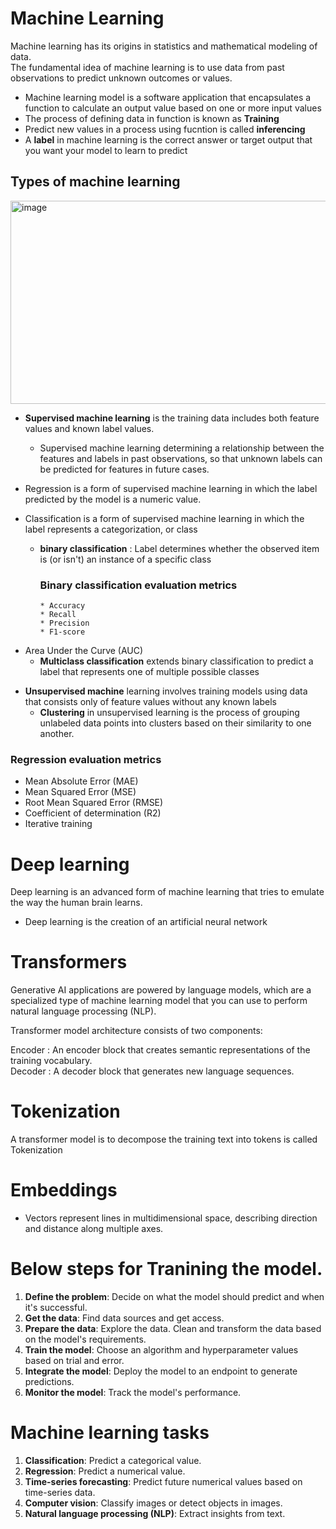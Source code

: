 # Machine Learning

Machine learning has its origins in statistics and mathematical modeling of data. <br/>
The fundamental idea of machine learning is to use data from past observations to predict unknown outcomes or values.
* Machine learning model is a software application that encapsulates a function to calculate an output value based on one or more input values
* The process of defining data in function is known as **Training**
* Predict new values in a process using fucntion is called **inferencing**
* A **label** in machine learning is the correct answer or target output that you want your model to learn to predict

## Types of machine learning
<img width="800" height="325" alt="image" src="https://github.com/user-attachments/assets/e411432b-80e0-4f85-96a6-4eb0ade98839" /><br>


* **Supervised machine learning** is the training data includes both feature values and known label values.  
  * Supervised machine learning determining a relationship between the features and labels in past observations, so that unknown labels can be predicted for features in future cases.
    
* Regression is a form of supervised machine learning in which the label predicted by the model is a numeric value.
* Classification is a form of supervised machine learning in which the label represents a categorization, or class
    * **binary classification** : Label determines whether the observed item is (or isn't) an instance of a specific class
       ### Binary classification evaluation metrics
          * Accuracy 
          * Recall
          * Precision
          * F1-score
 -  Area Under the Curve (AUC)
    * **Multiclass classification** extends binary classification to predict a label that represents one of multiple possible classes  

* **Unsupervised machine** learning involves training models using data that consists only of feature values without any known labels
  * **Clustering** in unsupervised learning is the process of grouping unlabeled data points into clusters based on their similarity to one another.

### Regression evaluation metrics
* Mean Absolute Error (MAE)
* Mean Squared Error (MSE)
* Root Mean Squared Error (RMSE)
* Coefficient of determination (R2)
* Iterative training

# Deep learning
Deep learning  is an advanced form of machine learning that tries to emulate the way the human brain learns.

 * Deep learning is the creation of an artificial  neural network

# Transformers
Generative AI applications are powered by language models, which are a specialized type of machine learning model that you can use to perform natural language processing (NLP).

Transformer model architecture consists of two components:

Encoder : An encoder block that creates semantic representations of the training vocabulary.  
Decoder : A decoder block that generates new language sequences.  

# Tokenization
A transformer model is to decompose the training text into tokens is called Tokenization

# Embeddings
* Vectors represent lines in multidimensional space, describing direction and distance along multiple axes.

# Below steps for Tranining the model.

1. **Define the problem**: Decide on what the model should predict and when it's successful.
2. **Get the data**: Find data sources and get access.
3. **Prepare the data**: Explore the data. Clean and transform the data based on the model's requirements.
4. **Train the model**: Choose an algorithm and hyperparameter values based on trial and error.
5. **Integrate the model**: Deploy the model to an endpoint to generate predictions.
6. **Monitor the model**: Track the model's performance.

# Machine learning tasks

1. **Classification**: Predict a categorical value.
2. **Regression**: Predict a numerical value.
3. **Time-series forecasting**: Predict future numerical values based on time-series data.
4. **Computer vision**: Classify images or detect objects in images.
5. **Natural language processing (NLP)**: Extract insights from text.








